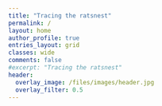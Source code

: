 ```yaml
---
title: "Tracing the ratsnest"
permalink: /
layout: home
author_profile: true
entries_layout: grid
classes: wide
comments: false
#excerpt: "Tracing the ratsnest"
header:
  overlay_image: /files/images/header.jpg
  overlay_filter: 0.5
---
```

